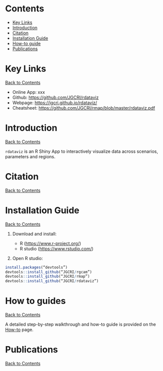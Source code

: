 <!-- badges: start -->
<!-- badges: end -->

<!-- ------------------------>
<!-- ------------------------>
# <a name="Contents"></a>Contents
<!-- ------------------------>
<!-- ------------------------>

- [Key Links](#KeyLinks)
- [Introduction](#Introduction)
- [Citation](#Citation)
- [Installation Guide](#InstallGuide)
- [How-to guide](#howto) 
- [Publications](#Publications)

<!-- ------------------------>
<!-- ------------------------>
# <a name="KeyLinks"></a>Key Links
<!-- ------------------------>
<!-- ------------------------>

[Back to Contents](#Contents)

- Online App: xxx
- Github: https://github.com/JGCRI/rdataviz
- Webpage: https://jgcri.github.io/rdataviz/
- Cheatsheet: https://github.com/JGCRI/rmap/blob/master/rdataviz.pdf
  
<!-- ------------------------>
<!-- ------------------------>
# <a name="Introduction"></a>Introduction
<!-- ------------------------>
<!-- ------------------------>

[Back to Contents](#Contents)

`rdataviz` is an R Shiny App to interactively visualize data across scenarios, parameters and regions.


<!-- ------------------------>
<!-- ------------------------>
# <a name="Citation"></a>Citation
<!-- ------------------------>
<!-- ------------------------>

[Back to Contents](#Contents)


<!-- ------------------------>
<!-- ------------------------>
# <a name="InstallGuide"></a>Installation Guide
<!-- ------------------------>
<!-- ------------------------>

[Back to Contents](#Contents)

1. Download and install:
    - R (https://www.r-project.org/)
    - R studio (https://www.rstudio.com/)  
    
    
2. Open R studio:

```r
install.packages(“devtools”)
devtools::install_github(“JGCRI/rgcam”)
devtools::install_github(“JGCRI/rmap”)
devtools::install_github(“JGCRI/rdataviz”)
```

<!-- ------------------------>
<!-- ------------------------>
# <a name="keyfunctions"></a> How to guides
<!-- ------------------------>
<!-- ------------------------>

[Back to Contents](#Contents)

A detailed step-by-step walkthrough and how-to guide is provided on the [How-to](https://jgcri.github.io/rdataviz/articles/vignette_rdataviz.html) page. 


<!-- ------------------------>
<!-- ------------------------>
# <a name="Publications"></a>Publications
<!-- ------------------------>
<!-- ------------------------>

[Back to Contents](#Contents)


  
